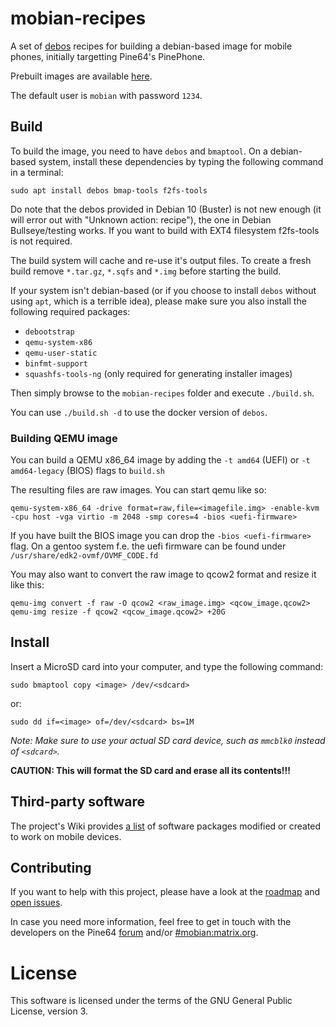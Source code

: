 # mobian-recipes

A set of [debos](https://github.com/go-debos/debos) recipes for building a
debian-based image for mobile phones, initially targetting Pine64's PinePhone.

Prebuilt images are available [here](http://images.mobian-project.org/).

The default user is `mobian` with password `1234`.

## Build

To build the image, you need to have `debos` and `bmaptool`. On a debian-based
system, install these dependencies by typing the following command in a terminal:

```
sudo apt install debos bmap-tools f2fs-tools
```

Do note that the debos provided in Debian 10 (Buster) is not new enough
(it will error out with "Unknown action: recipe"), the one in Debian
Bullseye/testing works.
If you want to build with EXT4 filesystem f2fs-tools is not required.

The build system will cache and re-use it's output files. To create a fresh build
remove `*.tar.gz`, `*.sqfs` and `*.img` before starting the build.

If your system isn't debian-based (or if you choose to install `debos` without
using `apt`, which is a terrible idea), please make sure you also install the
following required packages:
- `debootstrap`
- `qemu-system-x86`
- `qemu-user-static`
- `binfmt-support`
- `squashfs-tools-ng` (only required for generating installer images)

Then simply browse to the `mobian-recipes` folder and execute `./build.sh`.

You can use `./build.sh -d` to use the docker version of `debos`.

### Building QEMU image

You can build a QEMU x86_64 image by adding the `-t amd64` (UEFI) or
`-t amd64-legacy` (BIOS) flags to `build.sh`

The resulting files are raw images. You can start qemu like so:

```
qemu-system-x86_64 -drive format=raw,file=<imagefile.img> -enable-kvm -cpu host -vga virtio -m 2048 -smp cores=4 -bios <uefi-firmware>
```
If you have built the BIOS image you can drop the `-bios <uefi-firmware>` flag.
On a gentoo system f.e. the uefi firmware can be found under
`/usr/share/edk2-ovmf/OVMF_CODE.fd`

You may also want to convert the raw image to qcow2 format
and resize it like this:

```
qemu-img convert -f raw -O qcow2 <raw_image.img> <qcow_image.qcow2>
qemu-img resize -f qcow2 <qcow_image.qcow2> +20G
```

## Install

Insert a MicroSD card into your computer, and type the following command:

```
sudo bmaptool copy <image> /dev/<sdcard>
```

or:

```
sudo dd if=<image> of=/dev/<sdcard> bs=1M
```

*Note: Make sure to use your actual SD card device, such as `mmcblk0` instead of
`<sdcard>`.*

**CAUTION: This will format the SD card and erase all its contents!!!**

## Third-party software

The project's Wiki provides
[a list](https://gitlab.com/mobian1/wiki/-/wikis/Software) of software
packages modified or created to work on mobile devices.

## Contributing

If you want to help with this project, please have a look at the
[roadmap](https://gitlab.com/mobian1/wiki/-/wikis/Development-Roadmap) and
[open issues](https://gitlab.com/mobian1/issues).

In case you need more information, feel free to get in touch with the developers
on the Pine64 [forum](https://forum.pine64.org/showthread.php?tid=9016) and/or
[#mobian:matrix.org](https://matrix.to/#/#mobian:matrix.org).

# License

This software is licensed under the terms of the GNU General Public License,
version 3.

